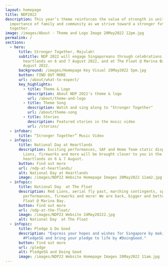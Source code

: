 ```yaml
---
layout: homepage
title: NDP2022
description: This year’s theme reinforces the value of strength in unity. The
  importance of family and community as we strive toward a stronger future
  together.
image: /images/About - Theme and Logo Image 20May2022 12pm.jpg
permalink: /
sections:
  - hero:
      title: Stronger Together, Majulah!
      subtitle: NDP 2022 will engage Singaporeans through celebrations in the
        heartlands on 6 and 7 August 2022, and at The Float @ Marina Bay on 9
        August 2022.
      background: /images/Homepage Key Visual 20May2022 5pm.jpg
      button: FIND OUT MORE
      url: /about/what-to-expect/
      key_highlights:
        - title: Theme & Logo
          description: About NDP 2022's theme & logo
          url: /about/theme-and-logo
        - title: Theme Song
          description: Watch and sing along to "Stronger Together"
          url: /about/theme-song
        - title: Stories
          description: Featured stories in the music video
          url: /stories/
  - infobar:
      title: “Stronger Together” Music Video
  - infopic:
      title: National Day at Heartlands
      description: Exciting performances, SAF and Home Team static displays, Red
        Lions, fireworks and more will be brought closer to you in the
        heartlands on 6 & 7 August.
      button: Find out more
      url: /ndp-at-heartlands/
      alt: National Day at Heartlands
      image: /images/NDP22 Website Homepage Images 20May2022 11am2.jpg
  - infopic:
      title: National Day  at The Float
      description: Red Lions, aerial fly past, marching contingents, spectacular
        performances, fireworks and more! We are back, bigger and better, at The
        Float @ Marina Bay.
      button: Find out more
      url: /ndp-at-the-float/
      image: /images/NDP22 Website 24May20222.jpg
      alt: National Day  at The Float
  - infopic:
      title: Pledge & Do Good
      description: "Express your hopes and wishes for Singapore by making your
        #PledgeSG and bring your pledge to life by #DoingGood."
      button: Find out more
      url: /pledge
      alt: PledgeSG and Doing Good
      image: /images/NDP22 Website Homepage Images 20May2022 11am.jpg
---
```

